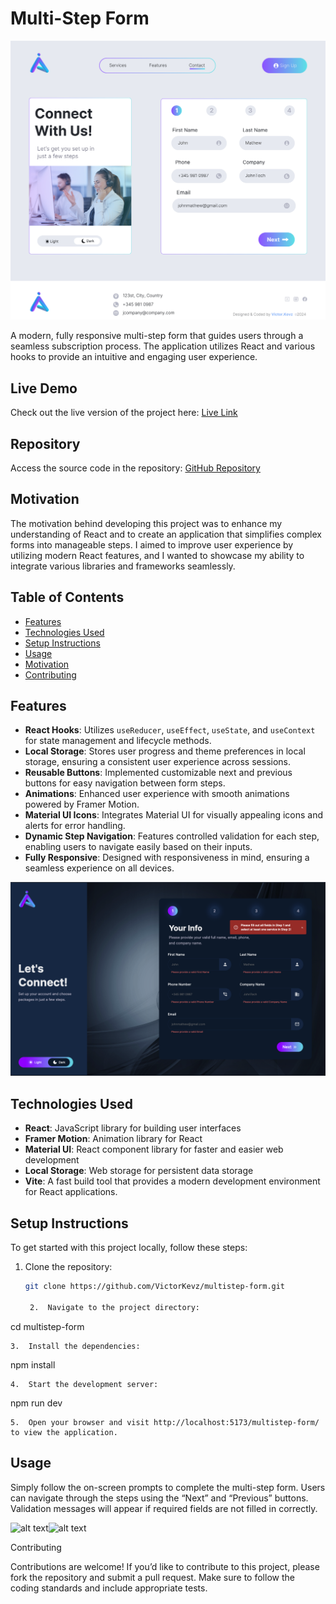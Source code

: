 
# Multi-Step Form
![alt text](public/design/light.png)

A modern, fully responsive multi-step form that guides users through a seamless subscription process. The application utilizes React and various hooks to provide an intuitive and engaging user experience.

## Live Demo

Check out the live version of the project here: [Live Link](https://victorkevz.github.io/multistep-form/)

## Repository

Access the source code in the repository: [GitHub Repository](https://github.com/VictorKevz/multistep-form.git)

## Motivation

The motivation behind developing this project was to enhance my understanding of React and to create an application that simplifies complex forms into manageable steps. I aimed to improve user experience by utilizing modern React features, and I wanted to showcase my ability to integrate various libraries and frameworks seamlessly.

## Table of Contents

- [Features](#features)
- [Technologies Used](#technologies-used)
- [Setup Instructions](#setup-instructions)
- [Usage](#usage)
- [Motivation](#motivation)
- [Contributing](#contributing)


## Features

- **React Hooks**: Utilizes `useReducer`, `useEffect`, `useState`, and `useContext` for state management and lifecycle methods.
- **Local Storage**: Stores user progress and theme preferences in local storage, ensuring a consistent user experience across sessions.
- **Reusable Buttons**: Implemented customizable next and previous buttons for easy navigation between form steps.
- **Animations**: Enhanced user experience with smooth animations powered by Framer Motion.
- **Material UI Icons**: Integrates Material UI for visually appealing icons and alerts for error handling.
- **Dynamic Step Navigation**: Features controlled validation for each step, enabling users to navigate easily based on their inputs.
- **Fully Responsive**: Designed with responsiveness in mind, ensuring a seamless experience on all devices.

![alt text](public/screenshots/dark-error.png)
## Technologies Used

- **React**: JavaScript library for building user interfaces
- **Framer Motion**: Animation library for React
- **Material UI**: React component library for faster and easier web development
- **Local Storage**: Web storage for persistent data storage
- **Vite**: A fast build tool that provides a modern development environment for React applications.
## Setup Instructions

To get started with this project locally, follow these steps:

1. Clone the repository:

   ```bash
   git clone https://github.com/VictorKevz/multistep-form.git

	2.	Navigate to the project directory:

cd multistep-form


	3.	Install the dependencies:

npm install


	4.	Start the development server:

npm run dev


	5.	Open your browser and visit http://localhost:5173/multistep-form/ to view the application.

## Usage

Simply follow the on-screen prompts to complete the multi-step form. Users can navigate through the steps using the “Next” and “Previous” buttons. Validation messages will appear if required fields are not filled in correctly.

![alt text](public/screenshots/mobile-step2.png)![alt text](public/screenshots/light-feedback.png)

Contributing

Contributions are welcome! If you’d like to contribute to this project, please fork the repository and submit a pull request. Make sure to follow the coding standards and include appropriate tests.

